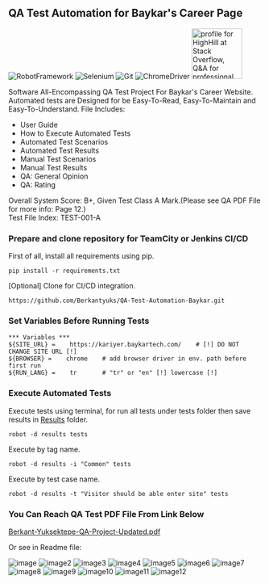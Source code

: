 ﻿## QA Test Automation for Baykar's Career Page
 ![RobotFramework](https://img.shields.io/badge/Robot%20Framework-000000?style=for-the-badge&logo=robot-framework&logoColor=white)
 ![Selenium](https://img.shields.io/badge/Selenium-000000?style=for-the-badge&logo=Selenium&logoColor=white)
 ![Git](https://img.shields.io/badge/GIT-000000?style=for-the-badge&logo=git&logoColor=white)
 ![ChromeDriver](https://img.shields.io/badge/Google_chrome-000000?style=for-the-badge&logo=Google-chrome&logoColor=white)
 <a href="https://stackoverflow.com/users/12253288/highhill?theme=dark"><img src="https://stackoverflow.com/users/flair/12253288.png?theme=dark" width="100px" alt="profile for HighHill at Stack Overflow, Q&amp;A for professional and enthusiast programmers" title="profile for HighHill at Stack Overflow, Q&amp;A for professional and enthusiast programmers"></a>
 
 <p>Software All-Encompassing QA Test Project For Baykar's Career Website. Automated tests are Designed for
be Easy-To-Read, Easy-To-Maintain and Easy-To-Understand. File Includes: </p>
 <ul>
 <li>User Guide</li>
 <li>How to Execute Automated Tests</li>
 <li>Automated Test Scenarios</li>
 <li>Automated Test Results</li>
 <li>Manual Test Scenarios</li>
 <li>Manual Test Results</li>
 <li>QA: General Opinion</li>
 <li>QA: Rating</li>
 </ul>
 <p>Overall System Score: B+, Given Test Class A Mark.(Please see QA PDF File for more info: Page 12.)</br> Test File Index: TEST-001-A</p>
 
 ### Prepare and clone repository for TeamCity or Jenkins CI/CD
 
 First of all, install all requirements using pip.
 ```
pip install -r requirements.txt
 ```
 [Optional] Clone for CI/CD integration.
 ```
https://github.com/Berkantyuks/QA-Test-Automation-Baykar.git
 ```
 ### Set Variables Before Running Tests
 
 ```robot framework
*** Variables ***
${SITE_URL} =    https://kariyer.baykartech.com/    # [!] DO NOT CHANGE SITE URL [!]
${BROWSER} =    chrome    # add browser driver in env. path before first run
${RUN_LANG} =    tr       # "tr" or "en" [!] lowercase [!]
 ```
 
 ### Execute Automated Tests
 
 Execute tests using terminal, for run all tests under tests folder then save results in <a href="https://github.com/Berkantyuks/QA-Test-Automation-Baykar/tree/main/Results">Results</a> folder.
 ```
robot -d results tests
 ```
 Execute by tag name.
 ```
 robot -d results -i "Common" tests
 ```
 Execute by test case name.
 ```
 robot -d results -t "Visitor should be able enter site" tests 
 ```
 
 ### You Can Reach QA Test PDF File From Link Below
 <a href="https://github.com/Berkantyuks/QA-Test-Automation-Baykar/blob/main/Documents/Berkant-Yuksektepe-QA-Project-Updated.pdf">Berkant-Yuksektepe-QA-Project-Updated.pdf</a>
 
 <p>Or see in Readme file:</p>

![image](https://user-images.githubusercontent.com/61010367/176451854-e79b5d8c-ff5a-4006-9a46-6d90ae918617.png)
![image2](https://user-images.githubusercontent.com/61010367/176452189-5d8421d8-6619-47f8-903d-004ee358a4de.png)
![image3](https://user-images.githubusercontent.com/61010367/176452248-e4c0197f-f794-41cc-a411-24eda5ea6e7c.png)
![image4](https://user-images.githubusercontent.com/61010367/176452385-69c780a4-da1d-49dc-959d-8d629d29ae50.png)
![image5](https://user-images.githubusercontent.com/61010367/176452438-c96f010d-3faf-4a31-845f-0fcdbe9b31ce.png)
![image6](https://user-images.githubusercontent.com/61010367/176452518-d9bd7f02-3ce9-4791-8ea9-5407215a6e3c.png)
![image7](https://user-images.githubusercontent.com/61010367/176452640-0b3cf709-0dcc-4c01-bc96-35a3512e4faa.png)
![image8](https://user-images.githubusercontent.com/61010367/176452719-0a5e3a55-e14c-4777-8596-739e6b47cccb.png)
![image9](https://user-images.githubusercontent.com/61010367/176452931-2268fcd4-a2ab-406f-81b9-a10e156dc1df.png)
![image10](https://user-images.githubusercontent.com/61010367/176453008-4909fe83-7ac4-4aae-b281-12ed4a6983fa.png)
![image11](https://user-images.githubusercontent.com/61010367/176453071-2184e507-bc34-41c1-9559-8e7c2876c807.png)
![image12](https://user-images.githubusercontent.com/61010367/176453158-89a71ab3-5c7e-4323-95df-a51a6b3d65aa.png)














